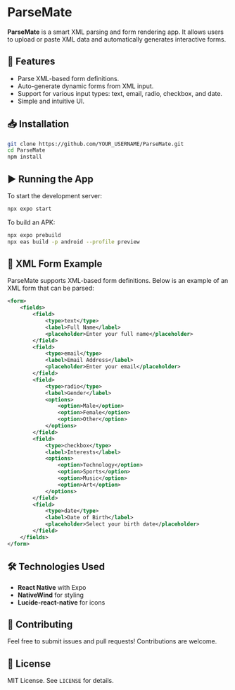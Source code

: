 # ParseMate

**ParseMate** is a smart XML parsing and form rendering app. It allows users to upload or paste XML data and automatically generates interactive forms.

## 🚀 Features
- Parse XML-based form definitions.
- Auto-generate dynamic forms from XML input.
- Support for various input types: text, email, radio, checkbox, and date.
- Simple and intuitive UI.

## 📥 Installation

```sh
git clone https://github.com/YOUR_USERNAME/ParseMate.git
cd ParseMate
npm install
```

## ▶️ Running the App

To start the development server:
```sh
npx expo start
```

To build an APK:
```sh
npx expo prebuild
npx eas build -p android --profile preview
```

## 📄 XML Form Example

ParseMate supports XML-based form definitions. Below is an example of an XML form that can be parsed:

```xml
<form>
    <fields>
        <field>
            <type>text</type>
            <label>Full Name</label>
            <placeholder>Enter your full name</placeholder>
        </field>
        <field>
            <type>email</type>
            <label>Email Address</label>
            <placeholder>Enter your email</placeholder>
        </field>
        <field>
            <type>radio</type>
            <label>Gender</label>
            <options>
                <option>Male</option>
                <option>Female</option>
                <option>Other</option>
            </options>
        </field>
        <field>
            <type>checkbox</type>
            <label>Interests</label>
            <options>
                <option>Technology</option>
                <option>Sports</option>
                <option>Music</option>
                <option>Art</option>
            </options>
        </field>
        <field>
            <type>date</type>
            <label>Date of Birth</label>
            <placeholder>Select your birth date</placeholder>
        </field>
    </fields>
</form>
```

## 🛠️ Technologies Used
- **React Native** with Expo
- **NativeWind** for styling
- **Lucide-react-native** for icons

## 📌 Contributing
Feel free to submit issues and pull requests! Contributions are welcome.

## 📜 License
MIT License. See `LICENSE` for details.
